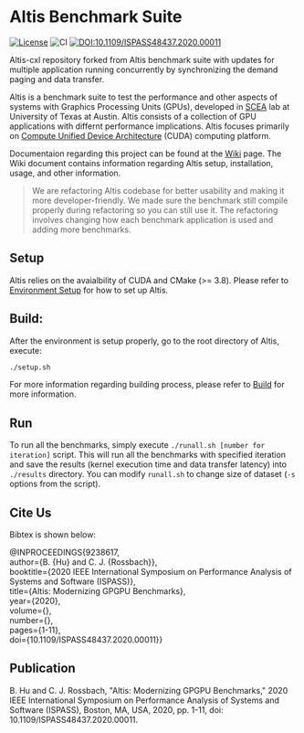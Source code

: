 # Altis Benchmark Suite

[![License](https://img.shields.io/badge/License-BSD%202--Clause-orange.svg)](LICENSE)
![CI](https://github.com/utcs-scea/altis/actions/workflows/action.yml/badge.svg)
[![DOI:10.1109/ISPASS48437.2020.00011](https://zenodo.org/badge/DOI/10.1109/ISPASS48437.2020.00011.svg)](https://doi.org/10.1109/ISPASS48437.2020.00011)

Altis-cxl repository forked from Altis benchmark suite with updates for multiple application running concurrently by synchronizing the demand paging and data transfer.

Altis is a benchmark suite to test the performance and other aspects of systems with Graphics Processing Units (GPUs), developed in [SCEA](https://github.com/utcs-scea) lab at University of Texas at Austin. Altis consists of a collection of GPU applications with differnt performance implications. Altis focuses primarily on [Compute Unified Device Architecture](https://developer.nvidia.com/cuda-toolkit) (CUDA) computing platform.

Documentaion regarding this project can be found at the [Wiki](https://github.com/utcs-scea/altis/wiki) page. The Wiki document contains information regarding Altis setup, installation, usage, and other information.

> We are refactoring Altis codebase for better usability and making it more developer-friendly. We made sure the benchmark still compile properly during refactoring so you can still use it. The refactoring involves changing how each benchmark application is used and adding more benchmarks.

## Setup

Altis relies on the avaialbility of CUDA and CMake (>= 3.8). Please refer to [Environment Setup](https://github.com/utcs-scea/altis/wiki/Environment-Setup) for how to set up Altis.

## Build:

After the environment is setup properly, go to the root directory of Altis, execute:

```bash
./setup.sh
```

For more information regarding building process, please refer to [Build](https://github.com/utcs-scea/altis/wiki/Build) for more information.


## Run

To run all the benchmarks, simply execute ```./runall.sh [number for iteration]``` script. 
This will run all the benchmarks with specified iteration and save the results (kernel execution time and data transfer latency) into ```./results``` directory.
You can modify ```runall.sh``` to change size of dataset (```-s``` options from the script). 


## Cite Us

Bibtex is shown below:  

@INPROCEEDINGS{9238617,  
  author={B. {Hu} and C. J. {Rossbach}},  
  booktitle={2020 IEEE International Symposium on Performance Analysis of Systems and Software (ISPASS)},  
  title={Altis: Modernizing GPGPU Benchmarks},  
  year={2020},  
  volume={},  
  number={},  
  pages={1-11},  
  doi={10.1109/ISPASS48437.2020.00011}}  

## Publication

B. Hu and C. J. Rossbach, "Altis: Modernizing GPGPU Benchmarks," 2020 IEEE International Symposium on Performance Analysis of Systems and Software (ISPASS), Boston, MA, USA, 2020, pp. 1-11, doi: 10.1109/ISPASS48437.2020.00011.
